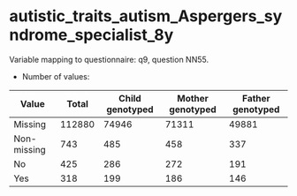 # autistic_traits_autism_Aspergers_syndrome_specialist_8y
Variable mapping to questionnaire: q9, question NN55.
- Number of values:

| Value | Total | Child genotyped | Mother genotyped | Father genotyped |
| ----- | ----- | --------------- | ---------------- | ---------------- |
| Missing | 112880 | 74946 | 71311 | 49881 |
| Non-missing | 743 | 485 | 458 | 337 |
| No | 425 | 286 | 272 |191 |
| Yes | 318 | 199 | 186 |146 |



